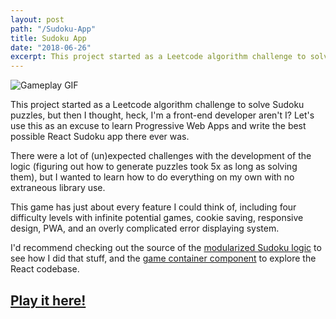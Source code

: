 ```yaml
---
layout: post
path: "/Sudoku-App"
title: Sudoku App
date: "2018-06-26"
excerpt: This project started as a Leetcode algorithm challenge to solve Sudoku puzzles, but then I thought heck, I'm a front end developer aren't I?
---
```


![Gameplay GIF](https://i.imgur.com/fictjrN.gif)

This project started as a Leetcode algorithm challenge to solve Sudoku puzzles, but then I thought, heck, I'm a front-end developer aren't I? Let's use this as an excuse to learn Progressive Web Apps and write the best possible React Sudoku app there ever was.

There were a lot of (un)expected challenges with the development of the logic (figuring out how to generate puzzles took 5x as long as solving them), but I wanted to learn how to do everything on my own with no extraneous library use.

This game has just about every feature I could think of, including four difficulty levels with infinite potential games, cookie saving, responsive design, PWA, and an overly complicated error displaying system.

I'd recommend checking out the source of the [modularized Sudoku logic](https://github.com/Egrodo/sudoku/blob/master/src/sudoku.js) to see how I did that stuff, and the [game container component](https://github.com/Egrodo/sudoku/blob/master/src/components/GameContainer.js) to explore the React codebase.

## [Play it here!](https://egrodo.github.io/sudoku/)

